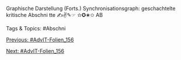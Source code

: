 Graphische Darstellung (Forts.)
Synchronisationsgraph: geschachtelte kritische Abschni tte
✍✌✎☞
✫✪✬✩
AB

   Tags & Topics:
   #Abschni

[Previous: #AdvIT-Folien_156](AdvIT-Folien_156.md)

[Next: #AdvIT-Folien_156](AdvIT-Folien_156.md)